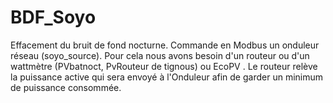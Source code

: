 # BDF_Soyo
Effacement du bruit de fond nocturne.
Commande en Modbus un onduleur réseau (soyo_source). Pour cela nous avons besoin d'un routeur ou d'un wattmètre (PVbatnoct, PvRouteur
de tignous)  ou EcoPV . 
Le routeur relève la puissance active qui sera envoyé à l'Onduleur afin de garder un minimum de puissance consommée.
